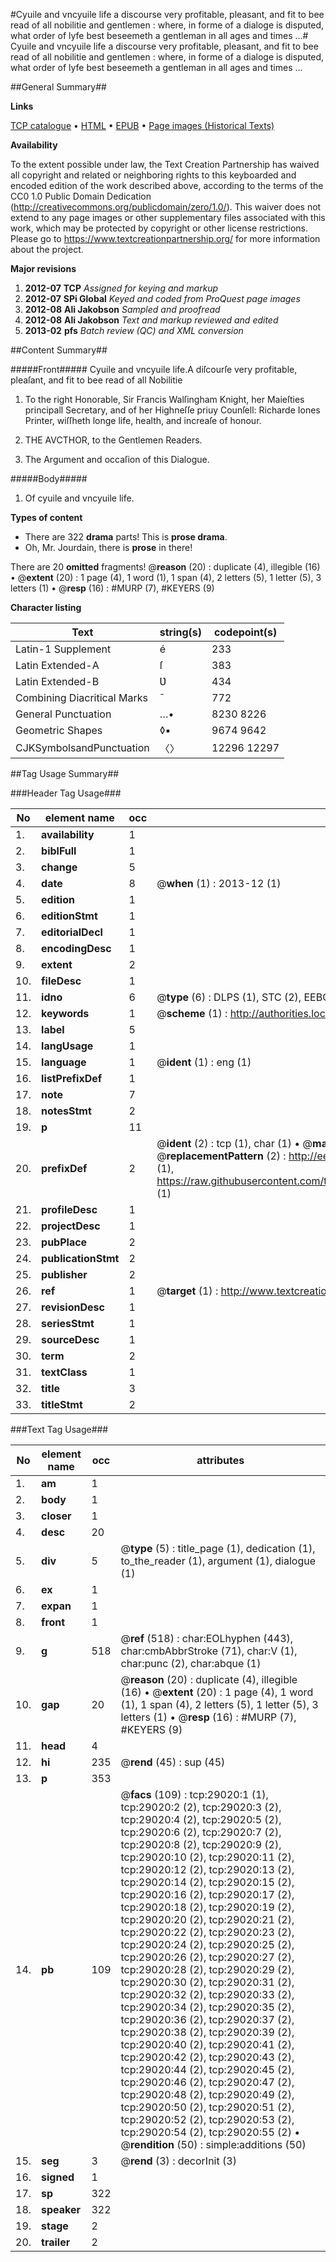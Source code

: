 #Cyuile and vncyuile life a discourse very profitable, pleasant, and fit to bee read of all nobilitie and gentlemen : where, in forme of a dialoge is disputed, what order of lyfe best beseemeth  a gentleman in all ages and times ...#
Cyuile and vncyuile life a discourse very profitable, pleasant, and fit to bee read of all nobilitie and gentlemen : where, in forme of a dialoge is disputed, what order of lyfe best beseemeth  a gentleman in all ages and times ...

##General Summary##

**Links**

[TCP catalogue](http://www.ota.ox.ac.uk/tcp/)  • 
[HTML](http://tei.it.ox.ac.uk/tcp/Texts-HTML/free/A05/A05456.html)  • 
[EPUB](http://tei.it.ox.ac.uk/tcp/Texts-EPUB/free/A05/A05456.epub) • 
[Page images (Historical Texts)](https://historicaltexts.jisc.ac.uk/eebo-34382588e)

**Availability**

To the extent possible under law, the Text Creation Partnership has waived all copyright and related or neighboring rights to this keyboarded and encoded edition of the work described above, according to the terms of the CC0 1.0 Public Domain Dedication (http://creativecommons.org/publicdomain/zero/1.0/). This waiver does not extend to any page images or other supplementary files associated with this work, which may be protected by copyright or other license restrictions. Please go to https://www.textcreationpartnership.org/ for more information about the project.

**Major revisions**

1. __2012-07__ __TCP__ *Assigned for keying and markup*
1. __2012-07__ __SPi Global__ *Keyed and coded from ProQuest page images*
1. __2012-08__ __Ali Jakobson__ *Sampled and proofread*
1. __2012-08__ __Ali Jakobson__ *Text and markup reviewed and edited*
1. __2013-02__ __pfs__ *Batch review (QC) and XML conversion*

##Content Summary##

#####Front#####
Cyuile and vncyuile life.A diſcourſe very profitable, pleaſant, and fit to bee read of all Nobilitie
1. To the right Honorable, Sir Francis Walſingham Knight, her Maieſties principall Secretary, and of her Highneſſe priuy Counſell: Richarde Iones Printer, wiſſheth longe life, health, and increaſe of honour.

1. THE AVCTHOR, to the Gentlemen Readers.

1. The Argument and occaſion of this Dialogue.

#####Body#####

1. Of cyuile and vncyuile life.

**Types of content**

  * There are 322 **drama** parts! This is **prose drama**.
  * Oh, Mr. Jourdain, there is **prose** in there!

There are 20 **omitted** fragments! 
 @__reason__ (20) : duplicate (4), illegible (16)  •  @__extent__ (20) : 1 page (4), 1 word (1), 1 span (4), 2 letters (5), 1 letter (5), 3 letters (1)  •  @__resp__ (16) : #MURP (7), #KEYERS (9)

**Character listing**


|Text|string(s)|codepoint(s)|
|---|---|---|
|Latin-1 Supplement|é|233|
|Latin Extended-A|ſ|383|
|Latin Extended-B|Ʋ|434|
|Combining             Diacritical Marks|̄|772|
|General Punctuation|…•|8230 8226|
|Geometric Shapes|◊▪|9674 9642|
|CJKSymbolsandPunctuation|〈〉|12296 12297|

##Tag Usage Summary##

###Header Tag Usage###

|No|element name|occ|attributes|
|---|---|---|---|
|1.|__availability__|1||
|2.|__biblFull__|1||
|3.|__change__|5||
|4.|__date__|8| @__when__ (1) : 2013-12 (1)|
|5.|__edition__|1||
|6.|__editionStmt__|1||
|7.|__editorialDecl__|1||
|8.|__encodingDesc__|1||
|9.|__extent__|2||
|10.|__fileDesc__|1||
|11.|__idno__|6| @__type__ (6) : DLPS (1), STC (2), EEBO-CITATION (1), OCLC (1), VID (1)|
|12.|__keywords__|1| @__scheme__ (1) : http://authorities.loc.gov/ (1)|
|13.|__label__|5||
|14.|__langUsage__|1||
|15.|__language__|1| @__ident__ (1) : eng (1)|
|16.|__listPrefixDef__|1||
|17.|__note__|7||
|18.|__notesStmt__|2||
|19.|__p__|11||
|20.|__prefixDef__|2| @__ident__ (2) : tcp (1), char (1)  •  @__matchPattern__ (2) : ([0-9\-]+):([0-9IVX]+) (1), (.+) (1)  •  @__replacementPattern__ (2) : http://eebo.chadwyck.com/downloadtiff?vid=$1&page=$2 (1), https://raw.githubusercontent.com/textcreationpartnership/Texts/master/tcpchars.xml#$1 (1)|
|21.|__profileDesc__|1||
|22.|__projectDesc__|1||
|23.|__pubPlace__|2||
|24.|__publicationStmt__|2||
|25.|__publisher__|2||
|26.|__ref__|1| @__target__ (1) : http://www.textcreationpartnership.org/docs/. (1)|
|27.|__revisionDesc__|1||
|28.|__seriesStmt__|1||
|29.|__sourceDesc__|1||
|30.|__term__|2||
|31.|__textClass__|1||
|32.|__title__|3||
|33.|__titleStmt__|2||


###Text Tag Usage###

|No|element name|occ|attributes|
|---|---|---|---|
|1.|__am__|1||
|2.|__body__|1||
|3.|__closer__|1||
|4.|__desc__|20||
|5.|__div__|5| @__type__ (5) : title_page (1), dedication (1), to_the_reader (1), argument (1), dialogue (1)|
|6.|__ex__|1||
|7.|__expan__|1||
|8.|__front__|1||
|9.|__g__|518| @__ref__ (518) : char:EOLhyphen (443), char:cmbAbbrStroke (71), char:V (1), char:punc (2), char:abque (1)|
|10.|__gap__|20| @__reason__ (20) : duplicate (4), illegible (16)  •  @__extent__ (20) : 1 page (4), 1 word (1), 1 span (4), 2 letters (5), 1 letter (5), 3 letters (1)  •  @__resp__ (16) : #MURP (7), #KEYERS (9)|
|11.|__head__|4||
|12.|__hi__|235| @__rend__ (45) : sup (45)|
|13.|__p__|353||
|14.|__pb__|109| @__facs__ (109) : tcp:29020:1 (1), tcp:29020:2 (2), tcp:29020:3 (2), tcp:29020:4 (2), tcp:29020:5 (2), tcp:29020:6 (2), tcp:29020:7 (2), tcp:29020:8 (2), tcp:29020:9 (2), tcp:29020:10 (2), tcp:29020:11 (2), tcp:29020:12 (2), tcp:29020:13 (2), tcp:29020:14 (2), tcp:29020:15 (2), tcp:29020:16 (2), tcp:29020:17 (2), tcp:29020:18 (2), tcp:29020:19 (2), tcp:29020:20 (2), tcp:29020:21 (2), tcp:29020:22 (2), tcp:29020:23 (2), tcp:29020:24 (2), tcp:29020:25 (2), tcp:29020:26 (2), tcp:29020:27 (2), tcp:29020:28 (2), tcp:29020:29 (2), tcp:29020:30 (2), tcp:29020:31 (2), tcp:29020:32 (2), tcp:29020:33 (2), tcp:29020:34 (2), tcp:29020:35 (2), tcp:29020:36 (2), tcp:29020:37 (2), tcp:29020:38 (2), tcp:29020:39 (2), tcp:29020:40 (2), tcp:29020:41 (2), tcp:29020:42 (2), tcp:29020:43 (2), tcp:29020:44 (2), tcp:29020:45 (2), tcp:29020:46 (2), tcp:29020:47 (2), tcp:29020:48 (2), tcp:29020:49 (2), tcp:29020:50 (2), tcp:29020:51 (2), tcp:29020:52 (2), tcp:29020:53 (2), tcp:29020:54 (2), tcp:29020:55 (2)  •  @__rendition__ (50) : simple:additions (50)|
|15.|__seg__|3| @__rend__ (3) : decorInit (3)|
|16.|__signed__|1||
|17.|__sp__|322||
|18.|__speaker__|322||
|19.|__stage__|2||
|20.|__trailer__|2||

